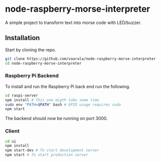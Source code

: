 # node-raspberry-morse-interpreter

A simple project to transform text into morse code with LED/buzzer.

## Installation

Start by cloning the repo.

```bash
git clone https://github.com/vaarala/node-raspberry-morse-interpreter
cd node-raspberry-morse-interpreter
```

### Raspberry Pi Backend

To install and run the Raspberry Pi back end run the following.

```bash
cd raspi-server
npm install # This one migth take some time
sudo env "PATH=$PATH" bash # GPIO usage requires sudo
npm start
```

The backend should now be running on port 3000.

### Client

```bash
cd ui
npm install
npm start-dev # To start development server
npm start # To start production server
```
